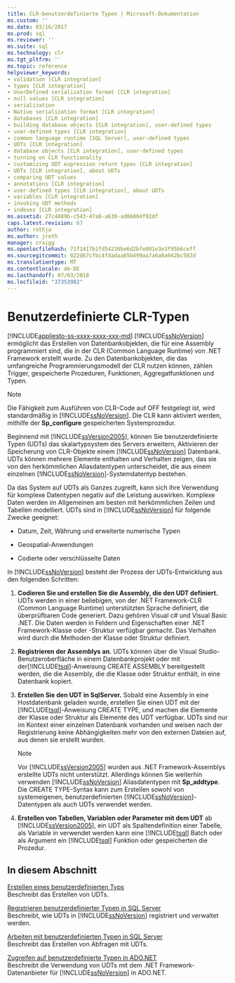```yaml
---
title: CLR-benutzerdefinierte Typen | Microsoft-Dokumentation
ms.custom: ''
ms.date: 03/16/2017
ms.prod: sql
ms.reviewer: ''
ms.suite: sql
ms.technology: clr
ms.tgt_pltfrm: ''
ms.topic: reference
helpviewer_keywords:
- validation [CLR integration]
- types [CLR integration]
- UserDefined serialization format [CLR integration]
- null values [CLR integration]
- serialization
- Native serialization format [CLR integration]
- databases [CLR integration]
- building database objects [CLR integration], user-defined types
- user-defined types [CLR integration]
- common language runtime [SQL Server], user-defined types
- UDTs [CLR integration]
- database objects [CLR integration], user-defined types
- turning on CLR functionality
- customizing UDT expression return types [CLR integration]
- UDTs [CLR integration], about UDTs
- comparing UDT values
- annotations [CLR integration]
- user-defined types [CLR integration], about UDTs
- variables [CLR integration]
- invoking UDT methods
- indexes [CLR integration]
ms.assetid: 27c4889b-c543-47a8-a630-ad06804f92df
caps.latest.revision: 67
author: rothja
ms.author: jroth
manager: craigg
ms.openlocfilehash: 71f1417b1fd54226be6d2bfe001e3e3f95b6ceff
ms.sourcegitcommit: 022d67cfbc4fdadaa65b499aa7a6a8a942bc502d
ms.translationtype: MT
ms.contentlocale: de-DE
ms.lasthandoff: 07/03/2018
ms.locfileid: "37353982"
---
```

# <a name="clr-user-defined-types"></a>Benutzerdefinierte CLR-Typen
[!INCLUDE[appliesto-ss-xxxx-xxxx-xxx-md](../../includes/appliesto-ss-xxxx-xxxx-xxx-md.md)]
  [!INCLUDE[ssNoVersion](../../includes/ssnoversion-md.md)] ermöglicht das Erstellen von Datenbankobjekten, die für eine Assembly programmiert sind, die in der CLR (Common Language Runtime) von .NET Framework erstellt wurde. Zu den Datenbankobjekten, die das umfangreiche Programmierungsmodell der CLR nutzen können, zählen Trigger, gespeicherte Prozeduren, Funktionen, Aggregatfunktionen und Typen.  
  
> [!NOTE]  
>  Die Fähigkeit zum Ausführen von CLR-Code auf OFF festgelegt ist, wird standardmäßig in [!INCLUDE[ssNoVersion](../../includes/ssnoversion-md.md)]. Die CLR kann aktiviert werden, mithilfe der **Sp_configure** gespeicherten Systemprozedur.  
  
 Beginnend mit [!INCLUDE[ssVersion2005](../../includes/ssversion2005-md.md)], können Sie benutzerdefinierte Typen (UDTs) das skalartypsystem des Servers erweitern, Aktivieren der Speicherung von CLR-Objekte einem [!INCLUDE[ssNoVersion](../../includes/ssnoversion-md.md)] Datenbank. UDTs können mehrere Elemente enthalten und Verhalten zeigen, das sie von den herkömmlichen Aliasdatentypen unterscheidet, die aus einem einzelnen [!INCLUDE[ssNoVersion](../../includes/ssnoversion-md.md)]-Systemdatentyp bestehen.  
  
 Da das System auf UDTs als Ganzes zugreift, kann sich ihre Verwendung für komplexe Datentypen negativ auf die Leistung auswirken. Komplexe Daten werden im Allgemeinen am besten mit herkömmlichen Zeilen und Tabellen modelliert. UDTs sind in [!INCLUDE[ssNoVersion](../../includes/ssnoversion-md.md)] für folgende Zwecke geeignet:  
  
-   Datum, Zeit, Währung und erweiterte numerische Typen  
  
-   Geospatial-Anwendungen  
  
-   Codierte oder verschlüsselte Daten  
  
 In [!INCLUDE[ssNoVersion](../../includes/ssnoversion-md.md)] besteht der Prozess der UDTs-Entwicklung aus den folgenden Schritten:  
  
1.  **Codieren Sie und erstellen Sie die Assembly, die den UDT definiert.** UDTs werden in einer beliebigen, von der .NET Framework-CLR (Common Language Runtime) unterstützten Sprache definiert, die überprüfbaren Code generiert. Dazu gehören Visual c# und Visual Basic .NET. Die Daten werden in Feldern und Eigenschaften einer .NET Framework-Klasse oder -Struktur verfügbar gemacht. Das Verhalten wird durch die Methoden der Klasse oder Struktur definiert.  
  
2.  **Registrieren der Assemblys an.** UDTs können über die Visual Studio-Benutzeroberfläche in einem Datenbankprojekt oder mit der[!INCLUDE[tsql](../../includes/tsql-md.md)]-Anweisung CREATE ASSEMBLY bereitgestellt werden, die die Assembly, die die Klasse oder Struktur enthält, in eine Datenbank kopiert.  
  
3.  **Erstellen Sie den UDT in SqlServer.** Sobald eine Assembly in eine Hostdatenbank geladen wurde, erstellen Sie einen UDT mit der  [!INCLUDE[tsql](../../includes/tsql-md.md)]-Anweisung CREATE TYPE, und machen die Elemente der Klasse oder Struktur als Elemente des UDT verfügbar. UDTs sind nur im Kontext einer einzelnen Datenbank vorhanden und weisen nach der Registrierung keine Abhängigkeiten mehr von den externen Dateien auf, aus denen sie erstellt wurden.  
  
    > [!NOTE]  
    >  Vor [!INCLUDE[ssVersion2005](../../includes/ssversion2005-md.md)] wurden aus .NET Framework-Assemblys erstellte UDTs nicht unterstützt. Allerdings können Sie weiterhin verwenden [!INCLUDE[ssNoVersion](../../includes/ssnoversion-md.md)] Aliasdatentypen mit **Sp_addtype**. Die CREATE TYPE-Syntax kann zum Erstellen sowohl von systemeigenen, benutzerdefinierten [!INCLUDE[ssNoVersion](../../includes/ssnoversion-md.md)]-Datentypen als auch UDTs verwendet werden.  
  
4.  **Erstellen von Tabellen, Variablen oder Parameter mit dem UDT** ab [!INCLUDE[ssVersion2005](../../includes/ssversion2005-md.md)], ein UDT als Spaltendefinition einer Tabelle, als Variable in verwendet werden kann eine [!INCLUDE[tsql](../../includes/tsql-md.md)] Batch oder als Argument ein [!INCLUDE[tsql](../../includes/tsql-md.md)] Funktion oder gespeicherten die Prozedur.  
  
## <a name="in-this-section"></a>In diesem Abschnitt  
 [Erstellen eines benutzerdefinierten Typs](../../relational-databases/clr-integration-database-objects-user-defined-types/creating-user-defined-types.md)  
 Beschreibt das Erstellen von UDTs.  
  
 [Registrieren benutzerdefinierter Typen in SQL Server](../../relational-databases/clr-integration-database-objects-user-defined-types/registering-user-defined-types-in-sql-server.md)  
 Beschreibt, wie UDTs in [!INCLUDE[ssNoVersion](../../includes/ssnoversion-md.md)] registriert und verwaltet werden.  
  
 [Arbeiten mit benutzerdefinierten Typen in SQL Server](../../relational-databases/clr-integration-database-objects-user-defined-types/working-with-user-defined-types-in-sql-server.md)  
 Beschreibt das Erstellen von Abfragen mit UDTs.  
  
 [Zugreifen auf benutzerdefinierte Typen in ADO.NET](../../relational-databases/clr-integration-database-objects-user-defined-types/accessing-user-defined-types-in-ado-net.md)  
 Beschreibt die Verwendung von UDTs mit dem .NET Framework-Datenanbieter für [!INCLUDE[ssNoVersion](../../includes/ssnoversion-md.md)] in ADO.NET.  
  
  
